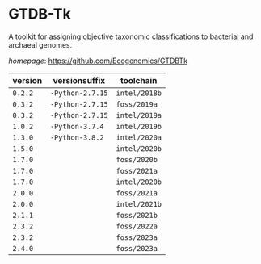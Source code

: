 # GTDB-Tk

A toolkit for assigning objective taxonomic classifications to bacterial and archaeal genomes.

*homepage*: <https://github.com/Ecogenomics/GTDBTk>

version | versionsuffix | toolchain
--------|---------------|----------
``0.2.2`` | ``-Python-2.7.15`` | ``intel/2018b``
``0.3.2`` | ``-Python-2.7.15`` | ``foss/2019a``
``0.3.2`` | ``-Python-2.7.15`` | ``intel/2019a``
``1.0.2`` | ``-Python-3.7.4`` | ``intel/2019b``
``1.3.0`` | ``-Python-3.8.2`` | ``intel/2020a``
``1.5.0`` |  | ``intel/2020b``
``1.7.0`` |  | ``foss/2020b``
``1.7.0`` |  | ``foss/2021a``
``1.7.0`` |  | ``intel/2020b``
``2.0.0`` |  | ``foss/2021a``
``2.0.0`` |  | ``intel/2021b``
``2.1.1`` |  | ``foss/2021b``
``2.3.2`` |  | ``foss/2022a``
``2.3.2`` |  | ``foss/2023a``
``2.4.0`` |  | ``foss/2023a``
